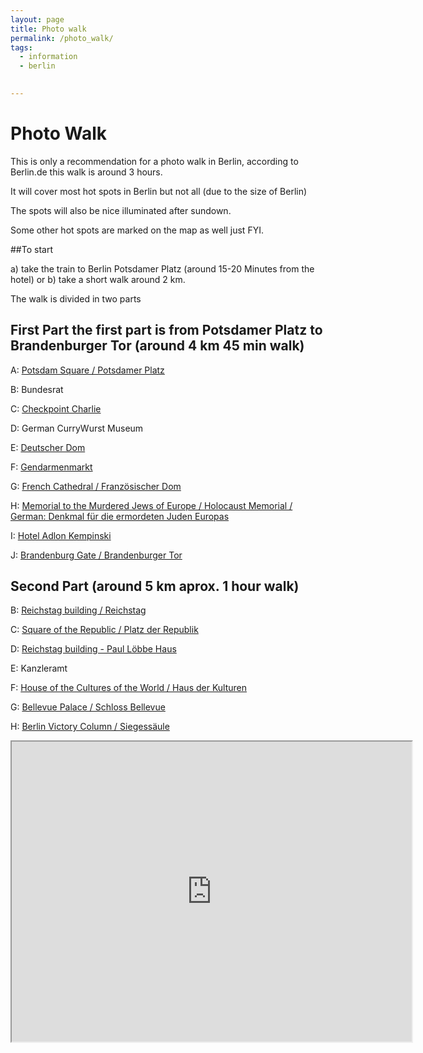 ```yaml
---
layout: page
title: Photo walk
permalink: /photo_walk/
tags:
  - information
  - berlin

       
---
```


# Photo Walk

This is only a recommendation for a photo walk in Berlin, according to Berlin.de this walk is around 3 hours.

It will cover most hot spots in Berlin but not all (due to the size of Berlin)

The spots will also be nice illuminated after sundown.

Some other hot spots are marked on the map as well just FYI.

##To start

a) take the train to Berlin Potsdamer Platz (around 15-20 Minutes from the hotel)
or
b) take a short walk around 2 km.

The walk is divided in two parts

## First Part the first part is from Potsdamer Platz to Brandenburger Tor (around 4 km 45 min walk)

A: [Potsdam Square / Potsdamer Platz](https://en.wikipedia.org/wiki/Potsdamer_Platz)

B: Bundesrat

C: [Checkpoint Charlie](https://en.wikipedia.org/wiki/Checkpoint_Charlie)

D: German CurryWurst Museum

E: [Deutscher Dom](https://en.wikipedia.org/wiki/Berlin_Cathedral)

F: [Gendarmenmarkt](https://en.wikipedia.org/wiki/Gendarmenmarkt)

G: [French Cathedral / Französischer Dom](https://en.wikipedia.org/wiki/French_Cathedral,_Berlin)

H: [Memorial to the Murdered Jews of Europe / Holocaust Memorial / German: Denkmal für die ermordeten Juden Europas](https://en.wikipedia.org/wiki/Memorial_to_the_Murdered_Jews_of_Europe)

I: [Hotel Adlon Kempinski](https://en.wikipedia.org/wiki/Hotel_Adlon)

J: [Brandenburg Gate / Brandenburger Tor](https://en.wikipedia.org/wiki/Brandenburg_Gate)

## Second Part (around 5 km aprox. 1 hour walk)

B: [Reichstag building / Reichstag](https://en.wikipedia.org/wiki/Reichstag_building)

C: [Square of the Republic / Platz der Republik](https://en.wikipedia.org/wiki/Platz_der_Republik_%28Berlin%29)

D: [Reichstag building - Paul Löbbe Haus](https://en.wikipedia.org/wiki/Reichstag_building)

E: Kanzleramt

F: [House of the Cultures of the World / Haus der Kulturen](https://en.wikipedia.org/wiki/Haus_der_Kulturen_der_Welt)

G: [Bellevue Palace / Schloss Bellevue](https://en.wikipedia.org/wiki/Bellevue_Palace_%28Germany%29)

H: [Berlin Victory Column / Siegessäule](https://en.wikipedia.org/wiki/Berlin_Victory_Column)



<iframe src="https://www.google.com/maps/d/embed?mid=zl2N-kFaI9ms.kHVtMALcxPQI" width="640" height="480"></iframe>